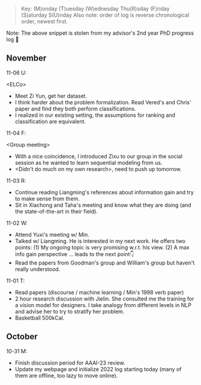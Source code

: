 



> Key: (M)onday (T)uesday (W)ednesday Thu(R)sday (F)riday (S)aturday S(U)nday
> Also note: order of log is reverse chronological order, newest first.

Note: The above snippet is stolen from my advisor's 2nd year PhD progress log 🤣

## November

11-06 U:

\<ELCo>

- Meet Zi Yun, get her dataset. 
- I think harder about the problem formalization. Read Vered's and Chris' paper and find they both perform classifications.
- I realized in our existing setting, the assumptions for ranking and classification are equivalent. 



11-04 F:

\<Group meeting>

- With a nice coincidence, I introduced Zixu to our group in the social session as he wanted to learn sequential modeling from us.
- \<Didn't do much on my own research>, need to push up tomorrow. 



11-03 R:

- Continue reading Liangming's references about information gain and try to make sense from them. 
- Sit in Xiachong and Taha's meeting and know what they are doing (and the state-of-the-art in their field).



11-02 W:

- Attend Yuxi's meeting w/ Min.
- Talked w/ Liangming. He is interested in my next work. He offers two points: (1) My ongoing topic is very promising w.r.t. his view. (2) A max info gain perspective ... leads to the next point👇 
- Read the papers from Goodman's group and William's group but haven't really understood. 



11-01 T:

- Read papers (discourse / machine learning / Min's 1998 verb paper)
- 2 hour research discussion with Jielin. She consulted me the training for a vision model for designers. I take analogy from different levels in NLP and advise her to try to stratify her problem. 
- Basketball 500kCal. 



## October

10-31 M:

- Finish discussion period for AAAI-23 review. 
- Update my webpage and initialize 2022 log starting today (many of them are offline, too lazy to move online).

